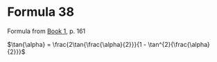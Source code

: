 # Formula 38

Formula from [Book 1](../../Buch1.md), p. 161

$\tan{\alpha} = \frac{2\tan{\frac{\alpha}{2}}}{1 - \tan^{2}{\frac{\alpha}{2}}}$
